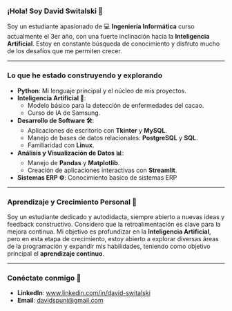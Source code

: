 ### ¡Hola! Soy David Switalski 👋

Soy un estudiante apasionado de 💻 **Ingeniería Informática** curso actualmente el 3er año, con una fuerte inclinación hacia la **Inteligencia Artificial**. Estoy en constante búsqueda de conocimiento y disfruto mucho de los desafíos que me permiten crecer.

---

### Lo que he estado construyendo y explorando 

* **Python**: Mi lenguaje principal y el núcleo de mis proyectos.
* **Inteligencia Artificial 🧠**:
    * Modelo básico para la detección de enfermedades del cacao.
    * Curso de IA de Samsung.
* **Desarrollo de Software 🛠️**:
    * Aplicaciones de escritorio con **Tkinter** y **MySQL**.
    * Manejo de bases de datos relacionales: **PostgreSQL** y **SQL**.
    * Familiaridad con **Linux**.
* **Análisis y Visualización de Datos 📊**:
    * Manejo de **Pandas** y **Matplotlib**.
    * Creación de aplicaciones interactivas con **Streamlit**.
* **Sistemas ERP ⚙️**: Conocimiento basico de sistemas ERP

---

### Aprendizaje y Crecimiento Personal 🌱

Soy un estudiante dedicado y autodidacta, siempre abierto a nuevas ideas y feedback constructivo. Considero que la retroalimentación es clave para la mejora continua. Mi objetivo es profundizar en la **Inteligencia Artificial**, pero en esta etapa de crecimiento, estoy abierto a explorar diversas áreas de la programación y expandir mis habilidades, teniendo como objetivo principal el **aprendizaje continuo**.

---

### Conéctate conmigo 💬

* **LinkedIn**: www.linkedin.com/in/david-switalski
* **Email**: davidspuni@gmail.com

